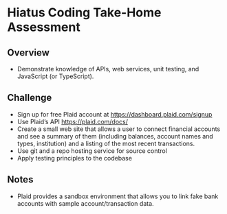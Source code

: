 # Hiatus Coding Take-Home Assessment

## Overview
- Demonstrate knowledge of APIs, web services, unit testing, and JavaScript (or TypeScript).

## Challenge
- Sign up for free Plaid account at ​https://dashboard.plaid.com/signup
- Use Plaid’s API ​https://plaid.com/docs/
- Create a small web site that allows a user to connect financial accounts and see a
summary of them (including balances, account names and types, institution) and a listing of the most recent transactions.
- Use git and a repo hosting service for source control
- Apply testing principles to the codebase

## Notes
- Plaid provides a sandbox environment that allows you to link fake bank accounts with sample account/transaction data.